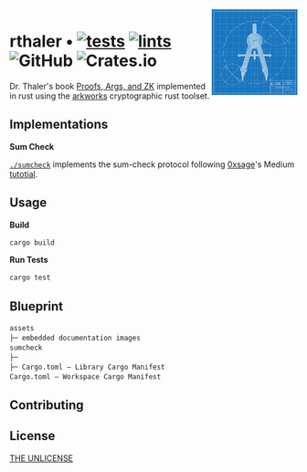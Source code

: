 <img align="right" width="150" height="150" top="100" src="./assets/readme.jpg">

# rthaler • [![tests](https://github.com/abigger87/rthaler/actions/workflows/tests.yaml/badge.svg)](https://github.com/abigger87/rthaler/actions/workflows/tests.yaml) [![lints](https://github.com/abigger87/rthaler/actions/workflows/lints.yaml/badge.svg)](https://github.com/abigger87/rthaler/actions/workflows/lints.yaml) ![GitHub](https://img.shields.io/github/license/abigger87/rthaler)  ![Crates.io](https://img.shields.io/crates/v/rthaler)

Dr. Thaler's book [Proofs, Args, and ZK](https://people.cs.georgetown.edu/jthaler/ProofsArgsAndZK.pdf) implemented in rust using the [arkworks](https://arkworks.rs) cryptographic rust toolset.

## Implementations

**Sum Check**

[`./sumcheck`](./sumcheck/) implements the sum-check protocol following [0xsage](https://medium.com/@0xsage)'s Medium [tutotial](https://medium.com/yearofzk/rust-guide-sum-check-protocol-18ceb8affdb2).



## Usage

**Build**
```bash
cargo build
```

**Run Tests**
```bash
cargo test
```


## Blueprint

```ml
assets
├─ embedded documentation images
sumcheck
├─ 
├─ Cargo.toml — Library Cargo Manifest
Cargo.toml — Workspace Cargo Manifest
```


## Contributing



## License

[THE UNLICENSE](https://github.com/abigger87/stub.rs/blob/master/LICENSE)
